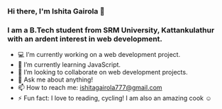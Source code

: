### Hi there, I'm Ishita Gairola :wave:

### I am a B.Tech student from SRM University, Kattankulathur with an ardent interest in web development.

-   :computer: I’m currently working on a web development project.
-   🌱 I’m currently learning JavaScript.
-   👯 I’m looking to collaborate on web development projects.
-   💬 Ask me about anything!
-   📫 How to reach me: ishitagairola777@gmail.com
-   ⚡ Fun fact: I love to reading, cycling! I am also an amazing cook :relaxed:
